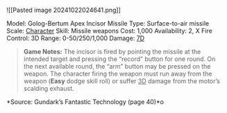 ![[Pasted image 20241022024641.png]]

Model: Golog-Bertum Apex Incisor Missile
Type: Surface-to-air missile
Scale: <u>Character</u>
Skill: Missile weapons
Cost: 1,000
Availability: 2, X
Fire Control: 3D
Range: 0-50/250/1,000
Damage: <u>7D</u>

> **Game Notes:** 
> The incisor is fired by pointing the missile at the intended target and pressing the “record” button for one round. On the next available round, the “arm” button may be pressed on the weapon. The character firing the weapon must run away from the weapon (**Easy** dodge skill roll) or suffer <u>3D</u> damage from the motor’s scalding exhaust.

*Source: Gundark’s Fantastic Technology (page 40)*o